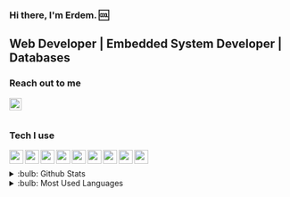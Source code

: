 ### Hi there, I'm Erdem. :cool:

## Web Developer | Embedded System Developer | Databases


### Reach out to me

[<img  width="22" src="https://unpkg.com/simple-icons@v4/icons/gmail.svg" align="left" />][gmail]

<br />
<br />

### Tech I use

<img align="left"  src="https://unpkg.com/simple-icons@v4/icons/javascript.svg" width="25" height="25" />
<img align="left"  src="https://unpkg.com/simple-icons@v4/icons/node-dot-js.svg" width="25" height="25" />
<img align="left"  src="https://unpkg.com/simple-icons@v4/icons/php.svg" width="25" height="25" />
<img align="left"  src="https://unpkg.com/simple-icons@v4/icons/html5.svg" width="25" height="25" />
<img align="left"  src="https://unpkg.com/simple-icons@v4/icons/css3.svg" width="25" height="25" />
<img align="left"  src="https://unpkg.com/simple-icons@v4/icons/lua.svg" width="25" height="25" />
<img align="left"  src="https://unpkg.com/simple-icons@v4/icons/mysql.svg" width="25" height="25" />
<img align="left"  src="https://unpkg.com/simple-icons@v4/icons/mongodb.svg" width="25" height="25" />
<img align="left"  src="https://unpkg.com/simple-icons@v4/icons/c.svg" width="25" height="25" />
<br />
<br />

<details>
<summary>:bulb: Github Stats</summary>
<img src="https://github-readme-stats.vercel.app/api?username=virtuehub&theme=radical" >
</details>

<details>
<summary>:bulb:  Most Used Languages</summary>
<img src="https://github-readme-stats.vercel.app/api/top-langs/?username=virtuehub&layout=compact" >
</details>

[gmail]: mailto:virtuengineer@hotmail.com
